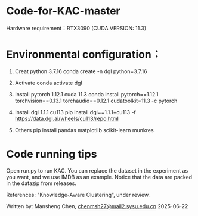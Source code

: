 # Code-for-KAC-master

Hardware requirement：RTX3090 (CUDA VERSION: 11.3)


# Environmental configuration：

1. Creat python 3.7.16
conda create -n dgl python=3.7.16

2. Activate
conda activate dgl

3. Install pytorch 1.12.1 cuda 11.3
conda install pytorch==1.12.1 torchvision==0.13.1 torchaudio==0.12.1 cudatoolkit=11.3 -c pytorch

4. Install dgl 1.1.1 cu113
pip install dgl==1.1.1+cu113 -f https://data.dgl.ai/wheels/cu113/repo.html

5. Others
pip install pandas matplotlib scikit-learn munkres

# Code running tips

Open run.py to run KAC. You can replace the dataset in the experiment as you want, and we use IMDB as an example. Notice that the data are packed in the datazip from releases.

References: "Knowledge-Aware Clustering", under review.

Written by: Mansheng Chen, chenmsh27@mail2.sysu.edu.cn 2025-06-22
